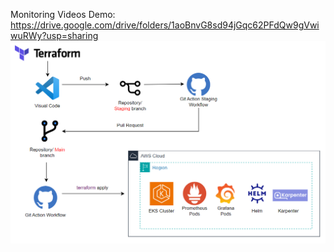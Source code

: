 Monitoring Videos Demo: https://drive.google.com/drive/folders/1aoBnvG8sd94jGqc62PFdQw9gVwiwuRWy?usp=sharing
![Architecture](gitops.png)
